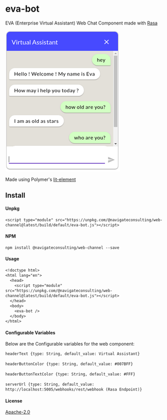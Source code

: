 # eva-bot

EVA (Enterprise Virtual Assistant) Web Chat Component made with [Rasa](https://www.rasa.com)

![Web Channel](web-channel.png)

Made using Polymer's [lit-element](https://lit-element.polymer-project.org/)

## Install

#### Unpkg

```
<script type="module" src="https://unpkg.com/@navigateconsulting/web-channel@latest/build/default/eva-bot.js"></script>

```

#### NPM

```
npm install @navigateconsulting/web-channel --save

```

#### Usage

```
<!doctype html>
<html lang="en">
  <head>
    <script type="module" src="https://unpkg.com/@navigateconsulting/web-channel@latest/build/default/eva-bot.js"></script>
  </head>
  <body>
    <eva-bot />
  </body>
</html>
```

#### Configurable Variables

Below are the Configurable variables for the web component:

```
headerText {type: String, default_value: Virtual Assistant}

headerButtonColor {type: String, default_value: #007BFF}

headerButtonTextColor {type: String, default_value: #FFF}

serverUrl {type: String, default_value: http://localhost:5005/webhooks/rest/webhook (Rasa Endpoint)}
```

#### License

[Apache-2.0](https://github.com/navigateconsulting/virtual-assistant/blob/master/LICENSE)
